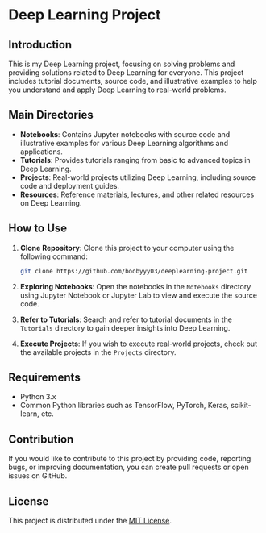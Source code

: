 # Deep Learning Project

## Introduction

This is my Deep Learning project, focusing on solving problems and providing solutions related to Deep Learning for everyone. This project includes tutorial documents, source code, and illustrative examples to help you understand and apply Deep Learning to real-world problems.

## Main Directories

- **Notebooks**: Contains Jupyter notebooks with source code and illustrative examples for various Deep Learning algorithms and applications.
- **Tutorials**: Provides tutorials ranging from basic to advanced topics in Deep Learning.
- **Projects**: Real-world projects utilizing Deep Learning, including source code and deployment guides.
- **Resources**: Reference materials, lectures, and other related resources on Deep Learning.

## How to Use

1. **Clone Repository**: Clone this project to your computer using the following command:

    ```bash
    git clone https://github.com/boobyyy03/deeplearning-project.git
    ```

2. **Exploring Notebooks**: Open the notebooks in the `Notebooks` directory using Jupyter Notebook or Jupyter Lab to view and execute the source code.

3. **Refer to Tutorials**: Search and refer to tutorial documents in the `Tutorials` directory to gain deeper insights into Deep Learning.

4. **Execute Projects**: If you wish to execute real-world projects, check out the available projects in the `Projects` directory.

## Requirements

- Python 3.x
- Common Python libraries such as TensorFlow, PyTorch, Keras, scikit-learn, etc.

## Contribution

If you would like to contribute to this project by providing code, reporting bugs, or improving documentation, you can create pull requests or open issues on GitHub.

## License

This project is distributed under the [MIT License](LICENSE).
